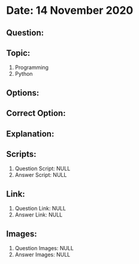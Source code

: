 # Date: 14 November 2020

## Question:

## Topic:
1. Programming
2. Python

## Options:

## Correct Option:

## Explanation:

## Scripts:
1. Question Script: NULL
2. Answer Script: NULL

## Link:
1. Question Link: NULL
2. Answer Link: NULL

## Images:
1. Question Images: NULL
2. Answer Images: NULL
